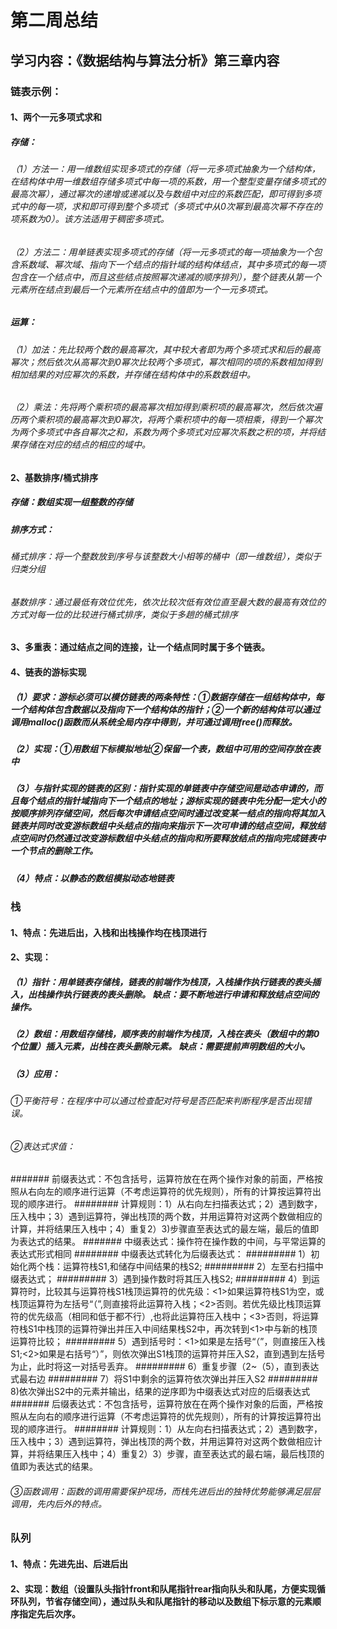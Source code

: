 # 第二周总结
## 学习内容：《数据结构与算法分析》第三章内容
### 链表示例：
#### 1、两个一元多项式求和
##### 存储：
###### （1）方法一：用一维数组实现多项式的存储（将一元多项式抽象为一个结构体，在结构体中用一维数组存储多项式中每一项的系数，用一个整型变量存储多项式的最高次幂），通过幂次的递增或递减以及与数组中对应的系数匹配，即可得到多项式中的每一项，求和即可得到整个多项式（多项式中从0次幂到最高次幂不存在的项系数为0）。该方法适用于稠密多项式。
###### （2）方法二：用单链表实现多项式的存储（将一元多项式的每一项抽象为一个包含系数域、幂次域、指向下一个结点的指针域的结构体结点，其中多项式的每一项包含在一个结点中，而且这些结点按照幂次递减的顺序排列），整个链表从第一个元素所在结点到最后一个元素所在结点中的值即为一个一元多项式。
##### 运算：
###### （1）加法：先比较两个数的最高幂次，其中较大者即为两个多项式求和后的最高幂次；然后依次从高幂次到0幂次比较两个多项式，幂次相同的项的系数相加得到相加结果的对应幂次的系数，并存储在结构体中的系数数组中。
###### （2）乘法：先将两个乘积项的最高幂次相加得到乘积项的最高幂次，然后依次遍历两个乘积项的最高幂次到0幂次，将两个乘积项中的每一项相乘，得到一个幂次为两个多项式中各自幂次之和，系数为两个多项式对应幂次系数之积的项，并将结果存储在对应的结点的相应的域中。
#### 2、基数排序/桶式排序
##### 存储：数组实现一组整数的存储
##### 排序方式：
###### 桶式排序：将一个整数放到序号与该整数大小相等的桶中（即一维数组），类似于归类分组
###### 基数排序：通过最低有效位优先，依次比较次低有效位直至最大数的最高有效位的方式对每一位的比较进行桶式排序，类似于多趟的桶式排序
#### 3、多重表：通过结点之间的连接，让一个结点同时属于多个链表。
#### 4、链表的游标实现
##### （1）要求：游标必须可以模仿链表的两条特性：①数据存储在一组结构体中，每一个结构体包含数据以及指向下一个结构体的指针；②一个新的结构体可以通过调用malloc()函数而从系统全局内存中得到，并可通过调用free()而释放。
##### （2）实现：①用数组下标模拟地址②保留一个表，数组中可用的空间存放在表中
##### （3）与指针实现的链表的区别：指针实现的单链表中存储空间是动态申请的，而且每个结点的指针域指向下一个结点的地址；游标实现的链表中先分配一定大小的按顺序排列存储空间，然后每次申请结点空间时通过改变某一结点的指向将其加入链表并同时改变游标数组中头结点的指向来指示下一次可申请的结点空间，释放结点空间时仍然通过改变游标数组中头结点的指向和所要释放结点的指向完成链表中一个节点的删除工作。
##### （4）特点：以静态的数组模拟动态地链表
### 栈
#### 1、特点：先进后出，入栈和出栈操作均在栈顶进行
#### 2、实现：
##### （1）指针：用单链表存储栈，链表的前端作为栈顶，入栈操作执行链表的表头插入，出栈操作执行链表的表头删除。  缺点：要不断地进行申请和释放结点空间的操作。
##### （2）数组：用数组存储栈，顺序表的前端作为栈顶，入栈在表头（数组中的第0个位置）插入元素，出栈在表头删除元素。   缺点：需要提前声明数组的大小。
##### （3）应用：
###### ①平衡符号：在程序中可以通过检查配对符号是否匹配来判断程序是否出现错误。
###### ②表达式求值：
####### 前缀表达式：不包含括号，运算符放在在两个操作对象的前面，严格按照从右向左的顺序进行运算（不考虑运算符的优先规则），所有的计算按运算符出现的顺序进行。
######## 计算规则：1）从右向左扫描表达式；2）遇到数字，压入栈中；3）遇到运算符，弹出栈顶的两个数，并用运算符对这两个数做相应的计算，并将结果压入栈中；4）重复2）3)步骤直至表达式的最左端，最后的值即为表达式的结果。
####### 中缀表达式：操作符在操作数的中间，与平常运算的表达式形式相同
######## 中缀表达式转化为后缀表达式：
######### 1）初始化两个栈：运算符栈S1,和储存中间结果的栈S2;
######### 2）左至右扫描中缀表达式；
######### 3）遇到操作数时将其压入栈S2;
######### 4）到运算符时，比较其与运算符栈S1栈顶运算符的优先级：<1>如果运算符栈S1为空，或栈顶运算符为左括号“（”,则直接将此运算符入栈；<2>否则。若优先级比栈顶运算符的优先级高（相同和低于都不行）,也将此运算符压入栈中；<3>否则，将运算符栈S1中栈顶的运算符弹出并压入中间结果栈S2中，再次转到<1>中与新的栈顶运算符比较；
######### 5）遇到括号时：<1>如果是左括号“（”，则直接压入栈S1;<2>如果是右括号“）”，则依次弹出S1栈顶的运算符并压入S2，直到遇到左括号为止，此时将这一对括号丢弃。
######### 6）重复步骤（2~（5），直到表达式最右边
######### 7）将S1中剩余的运算符依次弹出并压入S2
######### 8)依次弹出S2中的元素并输出，结果的逆序即为中缀表达式对应的后缀表达式
####### 后缀表达式：不包含括号，运算符放在在两个操作对象的后面，严格按照从左向右的顺序进行运算（不考虑运算符的优先规则），所有的计算按运算符出现的顺序进行。
######## 计算规则：1）从左向右扫描表达式；2）遇到数字，压入栈中；3）遇到运算符，弹出栈顶的两个数，并用运算符对这两个数做相应计算，并将结果压入栈中；4）重复2）3）步骤，直至表达式的最右端，最后栈顶的值即为表达式的结果。
###### ③函数调用：函数的调用需要保护现场，而栈先进后出的独特优势能够满足层层调用，先内后外的特点。
### 队列
#### 1、特点：先进先出、后进后出
#### 2、实现：数组（设置队头指针front和队尾指针rear指向队头和队尾，方便实现循环队列，节省存储空间），通过队头和队尾指针的移动以及数组下标示意的元素顺序指定先后次序。
